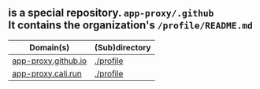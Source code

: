 
## is a special repository. <code>app-proxy/.github</code><br>It contains the organization's <code>/profile/README.md</code> 

| Domain(s) | (Sub)directory |
-|-
| <a href="https://app-proxy.github.io/.github" target="_blank">app-proxy.github.io</a> | <a href="https://app-proxy.github.io/.github/profile" target="_blank">./profile</a> |
| <a href="https://app-proxy.cali.run/.github/" target="_blank">app-proxy.cali.run</a> | <a href="https://app-proxy.cali.run/profile" target="_blank">./profile</a> |

